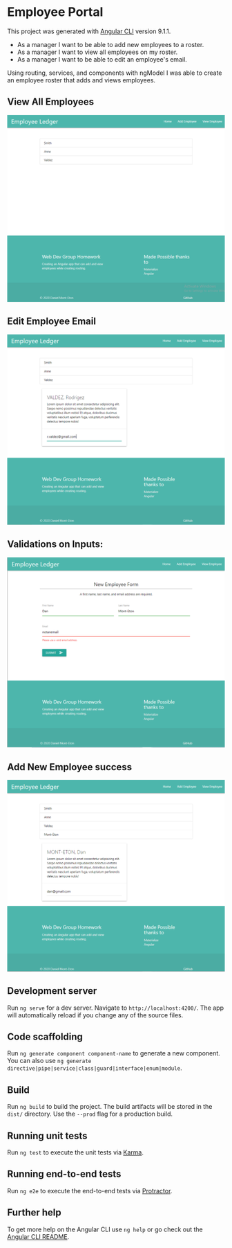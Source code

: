 # Employee Portal

This project was generated with [Angular CLI](https://github.com/angular/angular-cli) version 9.1.1.

- As a manager I want to be able to add new employees to a roster.
- As a manager I want to view all employees on my roster.
- As a manager I want to be able to edit an employee's email.

Using routing, services, and components with ngModel I was able to create an employee roster that adds and views employees.

## View All Employees
![Viewing all employees](./src/assets/images/viewEmployees.PNG)

## Edit Employee Email
![Viewing all employees](./src/assets/images/editEmail.PNG)

## Validations on Inputs:
![Viewing all employees](./src/assets/images/addEmployeeValidations.PNG)

## Add New Employee success
![Viewing all employees](./src/assets/images/addConfirm.PNG)

## Development server

Run `ng serve` for a dev server. Navigate to `http://localhost:4200/`. The app will automatically reload if you change any of the source files.

## Code scaffolding

Run `ng generate component component-name` to generate a new component. You can also use `ng generate directive|pipe|service|class|guard|interface|enum|module`.

## Build

Run `ng build` to build the project. The build artifacts will be stored in the `dist/` directory. Use the `--prod` flag for a production build.

## Running unit tests

Run `ng test` to execute the unit tests via [Karma](https://karma-runner.github.io).

## Running end-to-end tests

Run `ng e2e` to execute the end-to-end tests via [Protractor](http://www.protractortest.org/).

## Further help

To get more help on the Angular CLI use `ng help` or go check out the [Angular CLI README](https://github.com/angular/angular-cli/blob/master/README.md).
